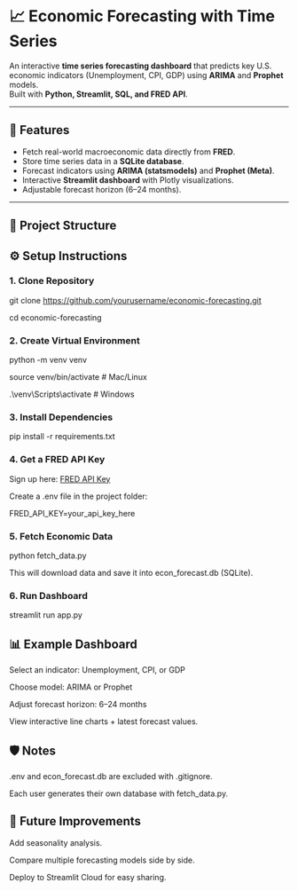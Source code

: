 # 📈 Economic Forecasting with Time Series

An interactive **time series forecasting dashboard** that predicts key U.S. economic indicators (Unemployment, CPI, GDP) using **ARIMA** and **Prophet** models.  
Built with **Python, Streamlit, SQL, and FRED API**.

---

## 🚀 Features
- Fetch real-world macroeconomic data directly from **FRED**.
- Store time series data in a **SQLite database**.
- Forecast indicators using **ARIMA (statsmodels)** and **Prophet (Meta)**.
- Interactive **Streamlit dashboard** with Plotly visualizations.
- Adjustable forecast horizon (6–24 months).

---

## 📂 Project Structure

## ⚙️ Setup Instructions

### 1. Clone Repository
git clone https://github.com/yourusername/economic-forecasting.git

cd economic-forecasting

### 2. Create Virtual Environment
python -m venv venv

source venv/bin/activate   # Mac/Linux

.\venv\Scripts\activate    # Windows

### 3. Install Dependencies

pip install -r requirements.txt

### 4. Get a FRED API Key

Sign up here: [FRED API Key](https://fred.stlouisfed.org/docs/api/api_key.html?utm_source=chatgpt.com)

Create a .env file in the project folder:

FRED_API_KEY=your_api_key_here

### 5. Fetch Economic Data
python fetch_data.py

This will download data and save it into econ_forecast.db (SQLite).

### 6. Run Dashboard
streamlit run app.py

## 📊 Example Dashboard

Select an indicator: Unemployment, CPI, or GDP

Choose model: ARIMA or Prophet

Adjust forecast horizon: 6–24 months

View interactive line charts + latest forecast values.

## 🛡️ Notes

.env and econ_forecast.db are excluded with .gitignore.

Each user generates their own database with fetch_data.py.

## 🔮 Future Improvements

Add seasonality analysis.

Compare multiple forecasting models side by side.

Deploy to Streamlit Cloud for easy sharing.

